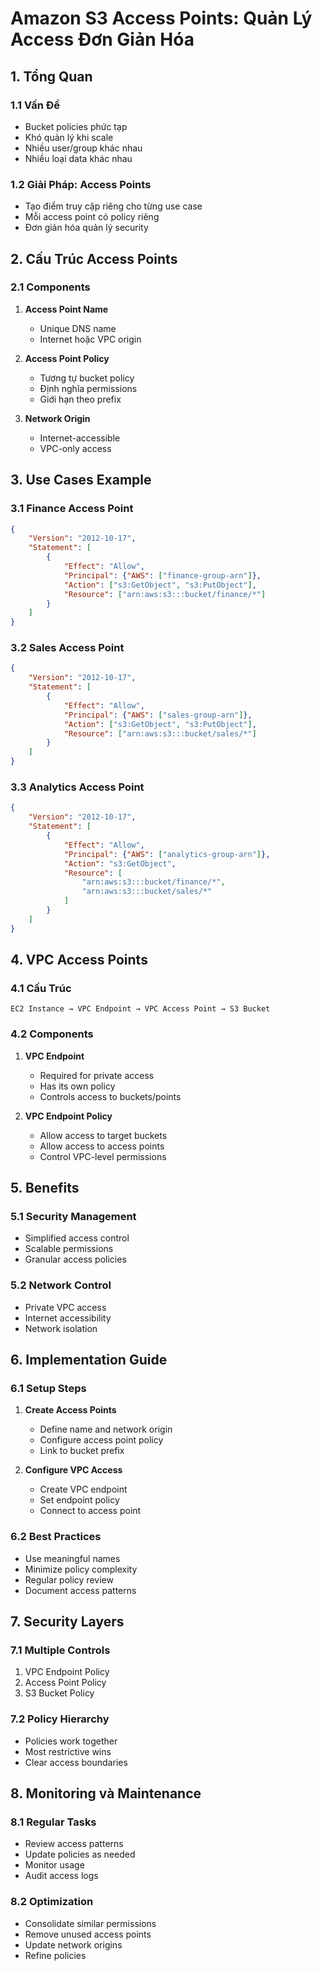 # Amazon S3 Access Points: Quản Lý Access Đơn Giản Hóa

## 1. Tổng Quan

### 1.1 Vấn Đề
- Bucket policies phức tạp
- Khó quản lý khi scale
- Nhiều user/group khác nhau
- Nhiều loại data khác nhau

### 1.2 Giải Pháp: Access Points
- Tạo điểm truy cập riêng cho từng use case
- Mỗi access point có policy riêng
- Đơn giản hóa quản lý security

## 2. Cấu Trúc Access Points

### 2.1 Components
1. **Access Point Name**
   - Unique DNS name
   - Internet hoặc VPC origin

2. **Access Point Policy**
   - Tương tự bucket policy
   - Định nghĩa permissions
   - Giới hạn theo prefix

3. **Network Origin**
   - Internet-accessible
   - VPC-only access

## 3. Use Cases Example

### 3.1 Finance Access Point
```json
{
    "Version": "2012-10-17",
    "Statement": [
        {
            "Effect": "Allow",
            "Principal": {"AWS": ["finance-group-arn"]},
            "Action": ["s3:GetObject", "s3:PutObject"],
            "Resource": ["arn:aws:s3:::bucket/finance/*"]
        }
    ]
}
```

### 3.2 Sales Access Point
```json
{
    "Version": "2012-10-17",
    "Statement": [
        {
            "Effect": "Allow",
            "Principal": {"AWS": ["sales-group-arn"]},
            "Action": ["s3:GetObject", "s3:PutObject"],
            "Resource": ["arn:aws:s3:::bucket/sales/*"]
        }
    ]
}
```

### 3.3 Analytics Access Point
```json
{
    "Version": "2012-10-17",
    "Statement": [
        {
            "Effect": "Allow",
            "Principal": {"AWS": ["analytics-group-arn"]},
            "Action": "s3:GetObject",
            "Resource": [
                "arn:aws:s3:::bucket/finance/*",
                "arn:aws:s3:::bucket/sales/*"
            ]
        }
    ]
}
```

## 4. VPC Access Points

### 4.1 Cấu Trúc
```plaintext
EC2 Instance → VPC Endpoint → VPC Access Point → S3 Bucket
```

### 4.2 Components
1. **VPC Endpoint**
   - Required for private access
   - Has its own policy
   - Controls access to buckets/points

2. **VPC Endpoint Policy**
   - Allow access to target buckets
   - Allow access to access points
   - Control VPC-level permissions

## 5. Benefits

### 5.1 Security Management
- Simplified access control
- Scalable permissions
- Granular access policies

### 5.2 Network Control
- Private VPC access
- Internet accessibility
- Network isolation

## 6. Implementation Guide

### 6.1 Setup Steps
1. **Create Access Points**
   - Define name and network origin
   - Configure access point policy
   - Link to bucket prefix

2. **Configure VPC Access**
   - Create VPC endpoint
   - Set endpoint policy
   - Connect to access point

### 6.2 Best Practices
- Use meaningful names
- Minimize policy complexity
- Regular policy review
- Document access patterns

## 7. Security Layers

### 7.1 Multiple Controls
1. VPC Endpoint Policy
2. Access Point Policy
3. S3 Bucket Policy

### 7.2 Policy Hierarchy
- Policies work together
- Most restrictive wins
- Clear access boundaries

## 8. Monitoring và Maintenance

### 8.1 Regular Tasks
- Review access patterns
- Update policies as needed
- Monitor usage
- Audit access logs

### 8.2 Optimization
- Consolidate similar permissions
- Remove unused access points
- Update network origins
- Refine policies